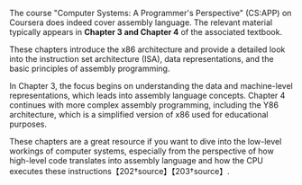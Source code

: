 
The course "Computer Systems: A Programmer's Perspective" (CS:APP) on Coursera does indeed cover assembly language. 
The relevant material typically appears in **Chapter 3 and Chapter 4** of the associated textbook. 

These chapters introduce the x86 architecture and provide a detailed look into the instruction set architecture (ISA), data representations, and the basic principles of assembly programming.

In Chapter 3, the focus begins on understanding the data and machine-level representations, which leads into assembly language concepts. 
Chapter 4 continues with more complex assembly programming, including the Y86 architecture, which is a simplified version of x86 used for educational purposes.


These chapters are a great resource if you want to dive into the low-level workings of computer systems, especially from the perspective of how high-level code translates into assembly language and how the CPU executes these instructions【202†source】【203†source】.


